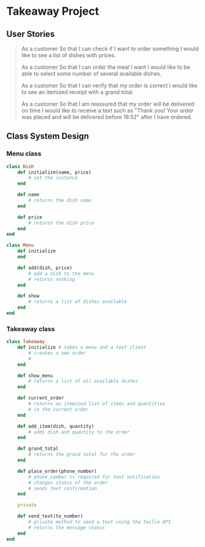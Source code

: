 # Takeaway Project

## User Stories

> As a customer
> So that I can check if I want to order something
> I would like to see a list of dishes with prices.
>
> As a customer
> So that I can order the meal I want
> I would like to be able to select some number of several available dishes.
>
> As a customer
> So that I can verify that my order is correct
> I would like to see an itemized receipt with a grand total.
>
> As a customer
> So that I am reassured that my order will be delivered on time
> I would like to receive a text such as "Thank you! Your order was placed and will be delivered before 18:52" after I have ordered.

## Class System Design

### Menu class

```ruby
class Dish
	def initialize(name, price)
		# set the instance
	end

	def name
		# returns the dish name
	end

	def price
		# returns the dish price
	end
end
```


```ruby
class Menu
	def initialize
	end

	def add(dish, price)
		# add a dish to the menu
		# returns nothing
	end

	def show
		# returns a list of dishes available
	end
end
```

### Takeaway class

```ruby
class Takeaway
	def initialize # takes a menu and a text client
		# creates a new order
		#
	end

	def show_menu
		# returns a list of all available dishes
	end

	def current_order
		# returns an itemized list of items and quantities
		# in the current order
	end

	def add_item(dish, quantity)
		# adds dish and quantity to the order
	end

	def grand_total
		# returns the grand total for the order
	end

	def place_order(phone_number)
		# phone_number is required for text notification
		# changes status of the order
		# sends text confirmation
	end

	private

	def send_text(to_number)
		# private method to send a text using the Twilio API
		# returns the message status
	end
end
```
